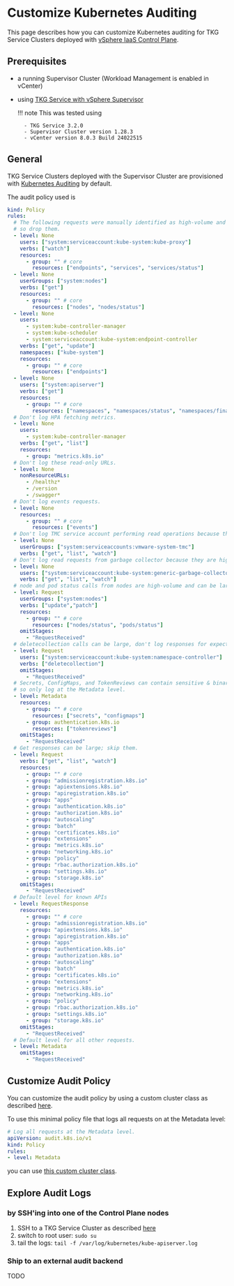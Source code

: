 # Customize Kubernetes Auditing

This page describes how you can customize Kubernetes auditing for TKG Service Clusters deployed with [vSphere IaaS Control Plane](https://techdocs.broadcom.com/us/en/vmware-cis/vsphere/vsphere-supervisor/8-0.html).

## Prerequisites

- a running Supervisor Cluster (Workload Management is enabled in vCenter)
- using [TKG Service with vSphere Supervisor](https://techdocs.broadcom.com/us/en/vmware-cis/vsphere/vsphere-supervisor/8-0/using-tkg-service-with-vsphere-supervisor.html)

    !!! note
        This was tested using

        - TKG Service 3.2.0
        - Supervisor Cluster version 1.28.3
        - vCenter version 8.0.3 Build 24022515

## General

TKG Service Clusters deployed with the Supervisor Cluster are provisioned with [Kubernetes Auditing](https://kubernetes.io/docs/tasks/debug/debug-cluster/audit/) by default.

The audit policy used is

```yaml
kind: Policy
rules:
  # The following requests were manually identified as high-volume and low-risk,
  # so drop them.
  - level: None
    users: ["system:serviceaccount:kube-system:kube-proxy"]
    verbs: ["watch"]
    resources:
      - group: "" # core
        resources: ["endpoints", "services", "services/status"]
  - level: None
    userGroups: ["system:nodes"]
    verbs: ["get"]
    resources:
      - group: "" # core
        resources: ["nodes", "nodes/status"]
  - level: None
    users:
      - system:kube-controller-manager
      - system:kube-scheduler
      - system:serviceaccount:kube-system:endpoint-controller
    verbs: ["get", "update"]
    namespaces: ["kube-system"]
    resources:
      - group: "" # core
        resources: ["endpoints"]
  - level: None
    users: ["system:apiserver"]
    verbs: ["get"]
    resources:
      - group: "" # core
        resources: ["namespaces", "namespaces/status", "namespaces/finalize"]
  # Don't log HPA fetching metrics.
  - level: None
    users:
      - system:kube-controller-manager
    verbs: ["get", "list"]
    resources:
      - group: "metrics.k8s.io"
  # Don't log these read-only URLs.
  - level: None
    nonResourceURLs:
      - /healthz*
      - /version
      - /swagger*
  # Don't log events requests.
  - level: None
    resources:
      - group: "" # core
        resources: ["events"]
  # Don't log TMC service account performing read operations because they are high-volume.
  - level: None
    userGroups: ["system:serviceaccounts:vmware-system-tmc"]
    verbs: ["get", "list", "watch"]
  # Don't log read requests from garbage collector because they are high-volume.
  - level: None
    users: ["system:serviceaccount:kube-system:generic-garbage-collector"]
    verbs: ["get", "list", "watch"]
  # node and pod status calls from nodes are high-volume and can be large, don't log responses for expected updates from nodes
  - level: Request
    userGroups: ["system:nodes"]
    verbs: ["update","patch"]
    resources:
      - group: "" # core
        resources: ["nodes/status", "pods/status"]
    omitStages:
      - "RequestReceived"
  # deletecollection calls can be large, don't log responses for expected namespace deletions
  - level: Request
    users: ["system:serviceaccount:kube-system:namespace-controller"]
    verbs: ["deletecollection"]
    omitStages:
      - "RequestReceived"
  # Secrets, ConfigMaps, and TokenReviews can contain sensitive & binary data,
  # so only log at the Metadata level.
  - level: Metadata
    resources:
      - group: "" # core
        resources: ["secrets", "configmaps"]
      - group: authentication.k8s.io
        resources: ["tokenreviews"]
    omitStages:
      - "RequestReceived"
  # Get responses can be large; skip them.
  - level: Request
    verbs: ["get", "list", "watch"]
    resources:
      - group: "" # core
      - group: "admissionregistration.k8s.io"
      - group: "apiextensions.k8s.io"
      - group: "apiregistration.k8s.io"
      - group: "apps"
      - group: "authentication.k8s.io"
      - group: "authorization.k8s.io"
      - group: "autoscaling"
      - group: "batch"
      - group: "certificates.k8s.io"
      - group: "extensions"
      - group: "metrics.k8s.io"
      - group: "networking.k8s.io"
      - group: "policy"
      - group: "rbac.authorization.k8s.io"
      - group: "settings.k8s.io"
      - group: "storage.k8s.io"
    omitStages:
      - "RequestReceived"
  # Default level for known APIs
  - level: RequestResponse
    resources:
      - group: "" # core
      - group: "admissionregistration.k8s.io"
      - group: "apiextensions.k8s.io"
      - group: "apiregistration.k8s.io"
      - group: "apps"
      - group: "authentication.k8s.io"
      - group: "authorization.k8s.io"
      - group: "autoscaling"
      - group: "batch"
      - group: "certificates.k8s.io"
      - group: "extensions"
      - group: "metrics.k8s.io"
      - group: "networking.k8s.io"
      - group: "policy"
      - group: "rbac.authorization.k8s.io"
      - group: "settings.k8s.io"
      - group: "storage.k8s.io"
    omitStages:
      - "RequestReceived"
  # Default level for all other requests.
  - level: Metadata
    omitStages:
      - "RequestReceived"
```

## Customize Audit Policy

You can customize the audit policy by using a custom cluster class as described [here](https://techdocs.broadcom.com/us/en/vmware-cis/vsphere/vsphere-supervisor/8-0/using-tkg-service-with-vsphere-supervisor/provisioning-tkg-service-clusters/using-the-cluster-v1beta1-api/v1beta1-example-cluster-based-on-a-custom-clusterclass-vsphere-8-u2-and-later-workflow.html#GUID-EFE7DB40-8748-42B5-9694-DBC21F9FB76A-en_TITLE_77784069-5CE5-47E3-AB00-C32CC5C27912). 

To use this minimal policy file that logs all requests on at the Metadata level:

```yaml
# Log all requests at the Metadata level.
apiVersion: audit.k8s.io/v1
kind: Policy
rules:
- level: Metadata
```

you can use [this custom cluster class](https://gist.github.com/Knappek/b6c7f931ef4c709d22d5bab66c00c5f8).

## Explore Audit Logs

### by SSH'ing into one of the Control Plane nodes

1. SSH to a TKG Service Cluster as described [here](https://docs.vmware.com/en/VMware-vSphere/8.0/vsphere-with-tanzu-tkg/GUID-10FA9D07-2928-4262-AA03-530D28ACFCC5.html)
1. switch to root user: `sudo su`
1. tail the logs: `tail -f /var/log/kubernetes/kube-apiserver.log`

### Ship to an external audit backend

TODO
